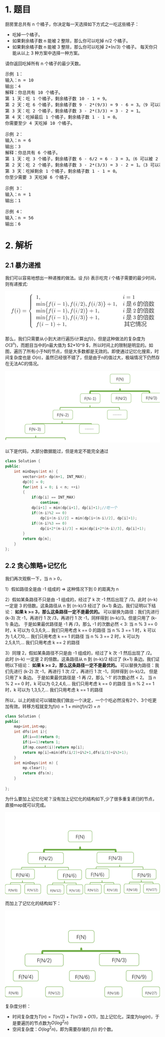 

# 1. 题目
厨房里总共有 n 个橘子，你决定每一天选择如下方式之一吃这些橘子：
- 吃掉一个橘子。
- 如果剩余橘子数 n 能被 2 整除，那么你可以吃掉 n/2 个橘子。
- 如果剩余橘子数 n 能被 3 整除，那么你可以吃掉 2*(n/3) 个橘子。
每天你只能从以上 3 种方案中选择一种方案。

请你返回吃掉所有 n 个橘子的最少天数。

<pre>
示例 1：
输入：n = 10
输出：4
解释：你总共有 10 个橘子。
第 1 天：吃 1 个橘子，剩余橘子数 10 - 1 = 9。
第 2 天：吃 6 个橘子，剩余橘子数 9 - 2*(9/3) = 9 - 6 = 3。（9 可以被 3 整除）
第 3 天：吃 2 个橘子，剩余橘子数 3 - 2*(3/3) = 3 - 2 = 1。
第 4 天：吃掉最后 1 个橘子，剩余橘子数 1 - 1 = 0。
你需要至少 4 天吃掉 10 个橘子。

示例 2：
输入：n = 6
输出：3
解释：你总共有 6 个橘子。
第 1 天：吃 3 个橘子，剩余橘子数 6 - 6/2 = 6 - 3 = 3。（6 可以被 2 整除）
第 2 天：吃 2 个橘子，剩余橘子数 3 - 2*(3/3) = 3 - 2 = 1。（3 可以被 3 整除）
第 3 天：吃掉剩余 1 个橘子，剩余橘子数 1 - 1 = 0。
你至少需要 3 天吃掉 6 个橘子。

示例 3：
输入：n = 1
输出：1

示例 4：
输入：n = 56
输出：6
</pre>

# 2. 解析
## 2.1 暴力递推
我们可以容易地想出一种递推的做法。设 $f(i)$ 表示吃完 $i$ 个橘子需要的最少时间，则有递推式:

![img](4.png)

那么，我们只需要从小到大进行遍历$i$计算出$f(i)$，但是这种做法的复杂度为$O(3^n)$，而题目当中的$n$最大值为 $2*10^9 $，所以时间上的限制是明显的。如图，遍历了所有小于N的节点，但是大多数都是无效的。即使通过记忆化搜索，时间复杂度也是 $O(n)$，虽然已经很不错了，但是由于n的值过大，极端情况下仍然存在无法AC的情况。

![img](1.png)

以下是代码，大部分数据能过，但是肯定不能完全通过
```c++
class Solution {
public:
    int minDays(int n) {
    	vector<int> dp(n+1, INT_MAX);
    	dp[0] = 0;
    	for(int i = 0; i < n; ++i)
    	{
    		if(dp[i] == INT_MAX)
    			continue;
    		dp[i+1] = min(dp[i+1], dp[i]+1);//吃一个
    		if((n-i)%2 == 0)
    			dp[i+(n-i)/2] = min(dp[i+(n-i)/2], dp[i]+1);
    		if((n-i)%3 == 0)
    			dp[i+2*(n-i)/3] = min(dp[i+2*(n-i)/3], dp[i]+1);
    	}
    	return dp[n];
    }
};
```
## 2.2 贪心策略+记忆化
我们再次观察一下，当 n > 0，

1）假如路径全是由 -1 组成的 => 这种情况下到 0 的距离为 n

2）假如某条路径不只是由 -1 组成的，经过了 k 次 -1 然后出现了 /3。此时 (n-k) 一定是 3 的倍数。这条路径从 n 到 (n-k)/3 经过了 (k+1) 条边。我们证明以下结论：
**如果 k >= 3，那么这条路径一定不是最优的。**
可以替换为路径：我们先进行 (k-3) 次 -1，再进行 1 次 /3，再进行 1 次 -1，同样得到 (n-k)/3。但是只用了 (k-1) 条边。
于是如果最优路径是 -1 再 /3，那么 -1 的次数必然 < 3:
当 n % 3 == 0 时，k 可以为 0,3,6,9,... 我们只用考虑 k == 0 的路径
当 n % 3 == 1 时，k 可以为 1,4,7,10,... 我们只用考虑 k == 1 的路径
当 n % 3 == 2 时，k 可以为 2,5,8,11,... 我们只用考虑 k == 2 的路径

3）同理 2，假如某条路径不只是由 -1 组成的，经过了 k 次 -1 然后出现了 /2。 此时 (n-k) 一定是 2 的倍数。这条路径从 n 到 (n-k)/2 经过了 (k+1) 条边。我们证明以下结论：
**如果 k >= 2，那么这条路径一定不是最优的。**
可以替换为路径：我们先进行 (k-2) 次 -1，再进行 1 次 /2'，再进行 1 次 -1，同样得到 (n-k)/2。 但是只用了 k 条边。
于是如果最优路径是 -1 再 /2，那么 '-1' 的次数必然 < 2。
当 n % 2 == 0 时，k 可以为 0,2,4,6,... 我们只用考虑 k == 0 的路径
当 n % 2 == 1 时，k 可以为 1,3,5,7,... 我们只用考虑 k == 1 的路径

所以，以上的结论可以辅助我们做出一个决定，一个个吃必然没有2个、3个吃更加有效。转移方程就变为$f(n) = 1+min(f(n/2)+n%2, f(n/3)+n%3)$

```c++
class Solution {
public:
    map<int,int>mp;
    int dfs(int i){
        if(i==0)return 0;
        if(i==1)return 1;
        if(mp.count(i))return mp[i];
        return mp[i]=min(dfs(i/2)+i%2+1,dfs(i/3)+i%3+1);
    }
    int minDays(int n) {
        mp.clear();
        return dfs(n);
    }

};
```

为什么要加上记忆化呢？没有加上记忆化的结构如下,少了很多重复递归的节点，直接map就可以完成。

![img](2.png)

而加上了记忆化的结构如下：

![img](3.png)

复杂度分析：
- 时间复杂度为$T(n)=T(n/2)+T(n/3)+O(1)$，加上记忆化，深度为$log(n)$，于是要遍历的节点数为$O(log^2n)$
- 空间复杂度：$O(log^2 n)$，即为需要存储的 $f(i)$ 的个数。
